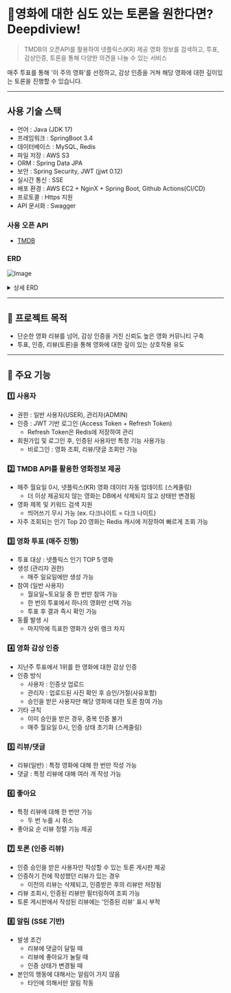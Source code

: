 # 🍿영화에 대한 심도 있는 토론을 원한다면? Deepdiview! 
> TMDB의 오픈API를 활용하여 넷플릭스(KR) 제공 영화 정보를 검색하고, 투표, 감상인증, 토론을 통해 다양한 의견을 나눌 수 있는 서비스

매주 투표를 통해 '이 주의 영화'를 선정하고, 감상 인증을 거쳐 해당 영화에 대한 깊이있는 토론을 진행할 수 있습니다. 

-----
## 사용 기술 스택
- 언어 : Java (JDK 17)
- 프레임워크 : SpringBoot 3.4
- 데이터베이스 : MySQL, Redis
- 파일 저장 : AWS S3
- ORM : Spring Data JPA
- 보안 : Spring Security, JWT (jjwt 0.12)
- 실시간 통신 : SSE
- 배포 환경 : AWS EC2 + NginX + Spring Boot, Github Actions(CI/CD)
- 프로토콜 : Https 지원
- API 문서화 : Swagger

### 사용 오픈 API
- [TMDB](https://api.themoviedb.org/3/discover/movie?include_adult=true&include_video=false&language=ko&sort_by=primary_release_date.desc&watch_region=KR&with_watch_providers=8)

### ERD
![Image](https://github.com/user-attachments/assets/cdb5711d-e3ce-4821-8e6b-726b96b4d6cf)

<details>
  <summary> 상세 ERD </summary>
https://github.com/user-attachments/assets/d3e371d5-d93e-41f9-94f6-cf885f38626e
</details>

---

## 🎯 프로젝트 목적 
- 단순한 영화 리뷰를 넘어, 감상 인증을 거친 신뢰도 높은 영화 커뮤니티 구축
- 투표, 인증, 리뷰(토론)을 통해 영화에 대한 깊이 있는 상호작용 유도 
---
  
## 📌 주요 기능 
### 1️⃣ 사용자
- 권한 : 일반 사용자(USER), 관리자(ADMIN)
- 인증 : JWT 기반 로그인 (Access Token + Refresh Token)
  - Refresh Token은 Redis에 저장하여 관리
- 회원가입 및 로그인 후, 인증된 사용자만 특정 기능 사용가능
  - 비로그인 : 영화 조회, 리뷰/댓글 조회만 가능  
### 2️⃣ TMDB API를 활용한 영화정보 제공
-  매주 월요일 0시, 넷플릭스(KR) 영화 데이터 자동 업데이트 (스케줄링)
   -  더 이상 제공되지 않는 영화는 DB에서 삭제되지 않고 상태만 변경됨 
- 영화 제목 및 키워드 검색 지원
  - 띄어쓰기 무시 가능 (ex. 다크나이트 = 다크 나이트)
- 자주 조회되는 인기 Top 20 영화는 Redis 캐시에 저장하여 빠르게 조회 가능  
### 3️⃣ 영화 투표 (매주 진행)
- 투표 대상 : 넷플릭스 인기 TOP 5 영화
- 생성 (관리자 권한)
  - 매주 일요일에만 생성 가능
- 참여 (일반 사용자)
  - 월요일~토요일 중 한 번만 참여 가능
  - 한 번의 투표에서 하나의 영화만 선택 가능
  - 투표 후 결과 즉시 확인 가능
- 동률 발생 시
  - 마지막에 득표한 영화가 상위 랭크 차지 
### 4️⃣ 영화 감상 인증
- 지난주 투표에서 1위를 한 영화에 대한 감상 인증
- 인증 방식
  - 사용자 : 인증샷 업로드
  - 관리자 : 업로드된 사진 확인 후 승인/거절(사유포함)
  - 승인을 받은 사용자만 해당 영화에 대한 토론 참여 가능
- 기타 규칙
  - 이미 승인을 받은 경우, 중복 인증 불가 
  - 매주 월요일 0시, 인증 상태 초기화 (스케줄링)

### 5️⃣ 리뷰/댓글
- 리뷰(일반) : 특정 영화에 대해 한 번만 작성 가능
- 댓글 : 특정 리뷰에 대해 여러 개 작성 가능
### 6️⃣ 좋아요
- 특정 리뷰에 대해 한 번만 가능
  - 두 번 누를 시 취소
- 좋아요 순 리뷰 정렬 기능 제공
### 7️⃣ 토론 (인증 리뷰)
- 인증 승인을 받은 사용자만 작성할 수 있는 토론 게시판 제공 
- 인증하기 전에 작성했던 리뷰가 있는 경우
  - 이전의 리뷰는 삭제되고, 인증받은 후의 리뷰만 저장됨
- 리뷰 조회시, 인증된 리뷰만 필터링하여 조회 가능
- 토론 게시판에서 작성된 리뷰에는 '인증된 리뷰' 표시 부착
### 8️⃣ 알림 (SSE 기반)
- 발생 조건  
  - 리뷰에 댓글이 달릴 때
  - 리뷰에 좋아요가 눌릴 때
  - 인증 상태가 변경될 때
- 본인의 행동에 대해서는 알림이 가지 않음
  - 타인에 의해서만 알림 작동
